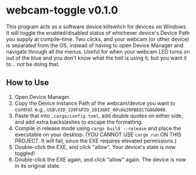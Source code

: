 # webcam-toggle v0.1.0

This program acts as a software device killswitch for devices on Windows. It will toggle the enabled/disabled status of whichever device's Device Path you supply at compile-time. Two clicks, and your webcam (or other device) is separated from the OS, instead of having to open Device Manager and navigate through all the menus. Useful for when your webcam LED turns on out of the blue and you don't know what the hell is using it, but you want it to... *not* be doing that.

## How to Use

1. Open Device Manager.
2. Copy the Device Instance Path of the webcam/device you want to control. e.g., `USB\VID_328F&PID_2013&MI_00\6&39FBEEC7&0&0000`.
3. Paste that into `.cargo/config.toml`, add double quotes on either side, and add extra backslashes to escape the formatting.
4. Compile in release mode using `cargo build --release` and place the executable on your desktop. (YOU CANNOT USE `cargo run` ON THIS PROJECT. It will fail, since the EXE requires elevated permissions.)
5. Double-click the EXE, and click "allow". Your device's state is now toggled!
6. Double-click the EXE again, and click "allow" again. The device is now in its original state.
